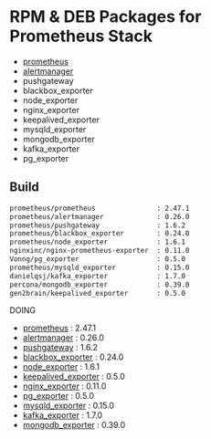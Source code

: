 # RPM & DEB Packages for Prometheus Stack

- [prometheus](prometheus/)
- [alertmanager](alertmanager/)
- pushgateway
- blackbox_exporter
- node_exporter
- nginx_exporter
- keepalived_exporter
- mysqld_exporter
- mongodb_exporter
- kafka_exporter
- pg_exporter



## Build

```bash
prometheus/prometheus               : 2.47.1
prometheus/alertmanager             : 0.26.0
prometheus/pushgateway              : 1.6.2
prometheus/blackbox_exporter        : 0.24.0
prometheus/node_exporter            : 1.6.1
nginxinc/nginx-prometheus-exporter  : 0.11.0
Vonng/pg_exporter                   : 0.5.0
prometheus/mysqld_exporter          : 0.15.0
danielqsj/kafka_exporter            : 1.7.0
percona/mongodb_exporter            : 0.39.0
gen2brain/keepalived_exporter       : 0.5.0
```


DOING

- [prometheus](https://github.com/prometheus/prometheus) : 2.47.1
- [alertmanager](https://github.com/prometheus/alertmanager) : 0.26.0
- [pushgateway](https://github.com/prometheus/pushgateway) : 1.6.2
- [blackbox_exporter](https://github.com/prometheus/blackbox_exporter) : 0.24.0
- [node_exporter](https://github.com/prometheus/node_exporter) : 1.6.1
- [keepalived_exporter](https://github.com/gen2brain/keepalived_exporter) : 0.5.0
- [nginx_exporter](https://github.com/nginxinc/nginx-prometheus-exporter) : 0.11.0
- [pg_exporter](https://github.com/Vonng/pg_exporter) : 0.5.0
- [mysqld_exporter](https://github.com/prometheus/mysqld_exporter) : 0.15.0
- [kafka_exporter](https://github.com/danielqsj/kafka_exporter) : 1.7.0
- [mongodb_exporter](https://github.com/percona/mongodb_exporter) : 0.39.0


